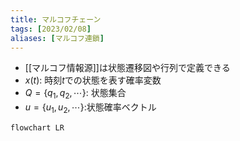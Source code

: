 ```yaml
---
title: マルコフチェーン
tags: [2023/02/08]
aliases: [マルコフ連鎖]
---
```


- [[マルコフ情報源]]は状態遷移図や行列で定義できる
- $x(t)$: 時刻$t$での状態を表す確率変数
- $Q=\{q_1,q_2,\cdots\}$: 状態集合
- $u=\{u_1,u_2,\cdots\}$:状態確率ベクトル
```mermaid
flowchart LR

```